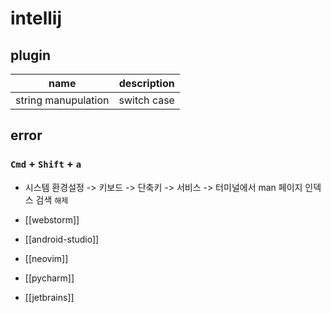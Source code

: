 # intellij

## plugin
| name                | description |
|---------------------|-------------|
| string manupulation | switch case |

## error
### `Cmd` + `Shift` + `a`
- 시스템 환경설정 -> 키보드 -> 단축키 -> 서비스 -> 터미널에서 man 페이지 인덱스 검색 `해제`

- [[webstorm]]
- [[android-studio]]
- [[neovim]]
- [[pycharm]]
- [[jetbrains]]
